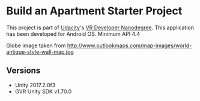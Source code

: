 # Build an Apartment Starter Project

This project is part of [Udacity](https://www.udacity.com "Udacity - Be in demand")'s [VR Developer Nanodegree](https://www.udacity.com/course/vr-developer-nanodegree--nd017).
This application has been developed for Android OS.
Minimum API 4.4

Globe image taken from http://www.outlookmaps.com/map-images/world-antique-style-wall-map.jpg

## Versions
- Unity 2017.2.0f3
- GVR Unity SDK v1.70.0
